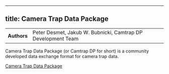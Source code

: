 <!--
SPDX-FileCopyrightText: 2024 FrictionlessData https://datapackage.org/

SPDX-License-Identifier: Unlicense
-->

---
title: Camera Trap Data Package
---

<table>
  <tr>
    <th>Authors</th>
    <td>Peter Desmet, Jakub W. Bubnicki, Camtrap DP Development Team</td>
  </tr>
</table>

Camera Trap Data Package (or Camtrap DP for short) is a community developed data exchange format for camera trap data.

[Camera Trap Data Package](https://camtrap-dp.tdwg.org/)
